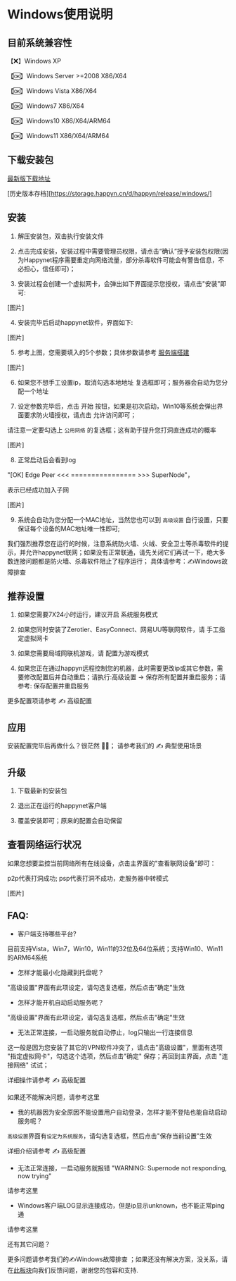 # Windows使用说明

## 目前系统兼容性

【❌】Windows XP

【🆗】Windows Server >=2008 X86/X64

【🆗】Windows Vista X86/X64

【🆗】Windows7 X86/X64

【🆗】Windows10 X86/X64/ARM64

【🆗】Windows11 X86/X64/ARM64


##  下载安装包

[最新版下载地址](https://storage.happyn.cn/d/happyn/release/windows/happynet-win-x86-x64-all-latest.zip?sign=EvvnoS0JJyo0YbxtKt0w8uv8I5YI1KMlkkNo18BZbl8=:0)

[历史版本存档][https://storage.happyn.cn/d/happyn/release/windows/]


## 安装

1. 解压安装包，双击执行安装文件

2. 点击完成安装，安装过程中需要管理员权限，请点击“确认”授予安装包权限(因为Happynet程序需要重定向网络流量，部分杀毒软件可能会有警告信息，不必担心，信任即可)；

3. 安装过程会创建一个虚拟网卡，会弹出如下界面提示您授权，请点击"安装"即可:

[图片]

4. 安装完毕后启动happynet软件，界面如下:

[图片]

5. 参考上图，您需要填入的5个参数；具体参数请参考 [服务端搭建](/guide/server)

[图片]

6. 如果您不想手工设置ip，取消勾选本地地址 复选框即可；服务器会自动为您分配一个地址

7. 设定参数完毕后，点击 开始 按钮，如果是初次启动，Win10等系统会弹出界面要求防火墙授权，请点击 允许访问即可；

请注意一定要勾选上 `公用网络` 的复选框；这有助于提升您打洞直连成功的概率

[图片]

8. 正常启动后会看到log

"[OK] Edge Peer <<< ================ >>> SuperNode"，

表示已经成功加入子网

[图片]

9. 系统会自动为您分配一个MAC地址，当然您也可以到 `高级设置` 自行设置，只要保证每个设备的MAC地址唯一性即可;


我们强烈推荐您在运行的时候，注意系统防火墙、火绒、安全卫士等杀毒软件的提示，并允许happynet联网；如果没有正常联通，请先关闭它们再试一下，绝大多数连接问题都是防火墙、杀毒软件阻止了程序运行； 具体请参考：✍️Windows故障排查 

## 推荐设置

1. 如果您需要7X24小时运行，建议开启 系统服务模式

2. 如果您同时安装了Zerotier、EasyConnect、网易UU等联网软件，请 手工指定虚拟网卡

3. 如果您需要局域网联机游戏，请 配置为游戏模式

4. 如果您正在通过happyn远程控制您的机器，此时需要更改ip或其它参数，需要修改配置后并自动重启；请执行:高级设置 -> 保存所有配置并重启服务；请参考: 保存配置并重启服务

更多配置项请参考 ✍️ 高级配置 

## 应用

安装配置完毕后再做什么？很茫然 😵‍💫； 请参考我们的 ✍️ 典型使用场景 

## 升级

1. 下载最新的安装包

2. 退出正在运行的happynet客户端

3. 覆盖安装即可；原来的配置会自动保留

## 查看网络运行状况

如果您想要监控当前网络所有在线设备，点击主界面的"查看联网设备"即可：

p2p代表打洞成功; psp代表打洞不成功，走服务器中转模式

[图片]

## FAQ:

- 客户端支持哪些平台?

目前支持Vista，Win7，Win10，Win11的32位及64位系统；支持Win10、Win11的ARM64系统

- 怎样才能最小化隐藏到托盘呢？

"高级设置"界面有此项设定，请勾选复选框，然后点击"确定"生效

- 怎样才能开机自动启动服务呢？

"高级设置"界面有此项设定，请勾选复选框，然后点击"确定"生效

- 无法正常连接，一启动服务就自动停止，log只输出一行连接信息

这一般是因为您安装了其它的VPN软件冲突了，请点击"高级设置"，里面有选项 "指定虚拟网卡"，勾选这个选项，然后点击"确定" 保存；再回到主界面，点击 "连接网络" 试试；

详细操作请参考 ✍️ 高级配置 

如果还不能解决问题，请参考这里

- 我的机器因为安全原因不能设置用户自动登录，怎样才能不登陆也能自动启动服务呢？

`高级设置`界面有`设定为系统服务`，请勾选复选框，然后点击"保存当前设置"生效

详细介绍请参考 ✍️ 高级配置 

- 无法正常连接，一启动服务就报错 "WARNING: Supernode not responding, now trying"

请参考这里

- Windows客户端LOG显示连接成功，但是ip显示unknown，也不能正常ping通

请参考这里

还有其它问题？

更多问题请参考我们的✍️Windows故障排查 ；如果还没有解决方案，没关系，请在[此板块](https://forum.happyn.cn/t/windows)向我们反馈问题，谢谢您的包容和支持.
